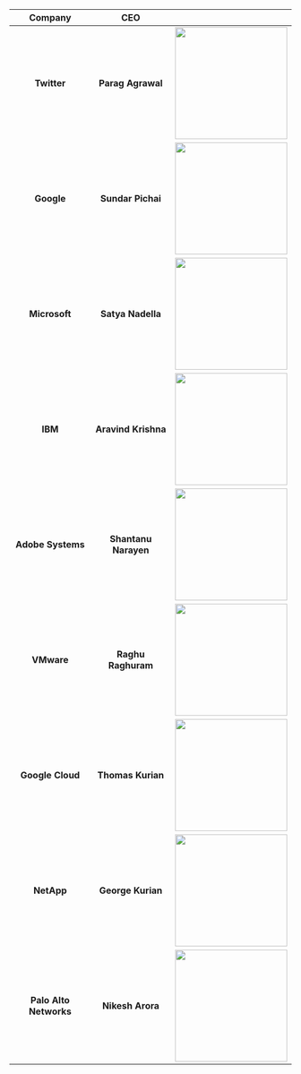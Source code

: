 | Company | CEO | |
| :-------------: |:-------------:| :-----:|
| **Twitter**|**Parag Agrawal**|  <img src="https://d92co48ro6fll.cloudfront.net/conf2020dev/speakers2020/Parag%20Agrawal.jpg" width="200px"> |
| **Google**|**Sundar Pichai**|   <img src="https://i0.wp.com/hipertextual.com/wp-content/uploads/2015/11/sundar-pichai.jpg?fit=1200%2C894&ssl=1" width="200px"> |
| **Microsoft** |**Satya Nadella**| <img src="https://static01.nyt.com/images/2020/05/14/business/14db-newsletter-nadella/merlin_159231594_d04785d4-5c43-44fe-ad72-2a02beaca02a-mediumSquareAt3X.jpg" width="200px">   |
| **IBM** |**Aravind Krishna**| <img src="https://1.bp.blogspot.com/-1cwCv-QmKTY/XjReo5zs2rI/AAAAAAAAAOE/zcQfVQT9EbAmT4tFQs0Zl7x_h_gN2vN4ACLcBGAsYHQ/w1200-h630-p-k-no-nu/Arvind-Krishna-Photo-1.jpg" width="200px">    |
| **Adobe Systems** |**Shantanu Narayen**| <img src="https://knowledge.wharton.upenn.edu/wp-content/uploads/2007/05/Shantanu-Narayen-photo-by-Kendall-Whitehouse.jpg" width="200px">   |
| **VMware** |**Raghu Raghuram**| <img src="https://exchange4media.gumlet.io/news-photo/112936-main-2021-05-13T144236.425.jpg?format=webp&w=400&dpr=2.6" width="200px">   |
| **Google Cloud** |**Thomas Kurian**| <img src="https://i.insider.com/5cb4b19e8955117cb74c34f3?width=1136&format=jpeg" width="200px">   |
| **NetApp** |**George Kurian**| <img src="https://img.theweek.in/content/dam/week/magazine/theweek/cover/images/2021/10/14/george-kurian.jpg" width="200px">   |
| **Palo Alto Networks** |**Nikesh Arora**| <img src="https://sugermint.com/wp-content/uploads/2020/06/Nikesh-Arora.jpg" width="200px">   |
